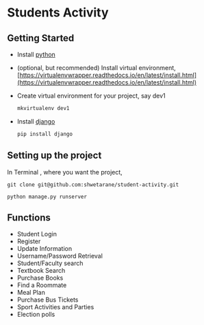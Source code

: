 # Students Activity

## Getting Started

* Install [python](https://www.python.org/downloads/) 

* (optional, but recommended) Install virtual environment, [https://virtualenvwrapper.readthedocs.io/en/latest/install.html](https://virtualenvwrapper.readthedocs.io/en/latest/install.html)

* Create virtual environment for your project, say dev1

  ```bash
  mkvirtualenv dev1
  ```

* Install [django](https://docs.djangoproject.com/en/2.2/topics/install/)

  ```bash
  pip install django
  ```

## Setting up the project

In Terminal , where you want the project,

```git clone git@github.com:shwetarane/student-activity.git```

```python manage.py runserver```

## Functions

* Student Login
* Register
* Update Information 
* Username/Password Retrieval
* Student/Faculty search
* Textbook Search
* Purchase Books
* Find a Roommate
* Meal Plan
* Purchase Bus Tickets
* Sport Activities and Parties
* Election polls



